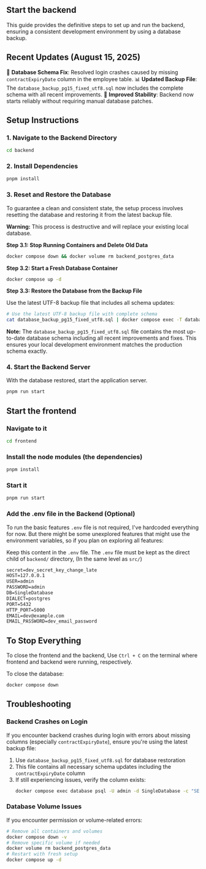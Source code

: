 ## Start the backend

This guide provides the definitive steps to set up and run the backend, ensuring a consistent development environment by using a database backup.

## Recent Updates (August 15, 2025)

🔧 **Database Schema Fix**: Resolved login crashes caused by missing `contractExpiryDate` column in the employee table.
📊 **Updated Backup File**: The `database_backup_pg15_fixed_utf8.sql` now includes the complete schema with all recent improvements.
🚀 **Improved Stability**: Backend now starts reliably without requiring manual database patches.

## Setup Instructions

### 1. Navigate to the Backend Directory

```bash
cd backend
```

### 2. Install Dependencies

```bash
pnpm install
```

### 3. Reset and Restore the Database

To guarantee a clean and consistent state, the setup process involves resetting the database and restoring it from the latest backup file.

**Warning:** This process is destructive and will replace your existing local database.

**Step 3.1: Stop Running Containers and Delete Old Data**

```bash
docker compose down && docker volume rm backend_postgres_data
```

**Step 3.2: Start a Fresh Database Container**

```bash
docker compose up -d
```

**Step 3.3: Restore the Database from the Backup File**

Use the latest UTF-8 backup file that includes all schema updates:

```bash
# Use the latest UTF-8 backup file with complete schema
cat database_backup_pg15_fixed_utf8.sql | docker compose exec -T database psql -U admin -d SingleDatabase
```

**Note:** The `database_backup_pg15_fixed_utf8.sql` file contains the most up-to-date database schema including all recent improvements and fixes. This ensures your local development environment matches the production schema exactly.

### 4. Start the Backend Server

With the database restored, start the application server.

```bash
pnpm run start
```

## Start the frontend

### Navigate to it

```bash
cd frontend
```

### Install the node modules (the dependencies)

```bash
pnpm install
```

### Start it

```bash
pnpm run start
```


### Add the .env file in the Backend (Optional)

To run the basic features `.env` file is not required, I've hardcoded everything for now. 
But there might be some unexplored features that might use the environment variables, so if you plan on exploring all features:

Keep this content in the `.env` file.
The `.env` file must be kept as the direct child of `backend/` directory, (In the same level as `src/`)

```txt
secret=dev_secret_key_change_late
HOST=127.0.0.1
USER=admin
PASSWORD=admin
DB=SingleDatabase
DIALECT=postgres
PORT=5432
HTTP_PORT=5000
EMAIL=dev@example.com
EMAIL_PASSWORD=dev_email_password
```


## To Stop Everything

To close the frontend and the backend, Use `Ctrl + C` on the terminal where frontend and backend were running, respectively.

To close the database:
```bash
docker compose down
```

## Troubleshooting

### Backend Crashes on Login
If you encounter backend crashes during login with errors about missing columns (especially `contractExpiryDate`), ensure you're using the latest backup file:

1. Use `database_backup_pg15_fixed_utf8.sql` for database restoration
2. This file contains all necessary schema updates including the `contractExpiryDate` column
3. If still experiencing issues, verify the column exists:
   ```bash
   docker compose exec database psql -U admin -d SingleDatabase -c "SELECT column_name FROM information_schema.columns WHERE table_name = 'employee' AND column_name = 'contractExpiryDate';"
   ```

### Database Volume Issues
If you encounter permission or volume-related errors:
```bash
# Remove all containers and volumes
docker compose down -v
# Remove specific volume if needed
docker volume rm backend_postgres_data
# Restart with fresh setup
docker compose up -d
```

